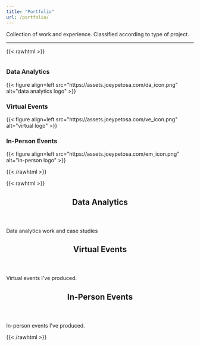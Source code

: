 ```yaml
---
title: "Portfolio"
url: /portfolio/
---
```


Collection of work and experience. Classified according to type of project. 

---

{{< rawhtml >}}

<div id="columncards">
  <div class="row">
    <div class="column">
      <div class="card">
        <h3>Data Analytics</h3>
        {{< figure align=left src="https://assets.joeypetosa.com/da_icon.png" alt="data analytics logo" >}}
      </div> 
    </div>
    <div class="column">
      <div class="card">
        <h3>Virtual Events</h3>
        {{< figure align=left src="https://assets.joeypetosa.com/ve_icon.png" alt="virtual logo" >}}
      </div>
    </div>
    <div class="column">
      <div class="card">
        <h3>In-Person Events</h3>
        {{< figure align=left src="https://assets.joeypetosa.com/em_icon.png" alt="in-person logo" >}}
      </div>
    </div>
  </div>
</div>

{{< /rawhtml >}}

{{< rawhtml >}}

<article class="post-entry">
  <header class="entry-header">
    <h2>Data Analytics</h2>
  </header>
  <section class="entry-content">
    <p>Data analytics work and case studies</p>
  </section>
  <a class="entry-link" aria-label="post link to Data Analytics" href="https://www.joeypetosa.com/portfolio/data-analytics/"></a>
</article>
<article class="post-entry">
  <header class="entry-header">
    <h2>Virtual Events</h2>
  </header>
  <section class="entry-content">
    <p>Virtual events I've produced.</p>
  </section>
  <a class="entry-link" aria-label="post link to Virtual Events" href="https://www.joeypetosa.com/portfolio/virtual-events/"></a>
</article>
<article class="post-entry">
  <header class="entry-header">
    <h2>In-Person Events</h2>
  </header>
  <section class="entry-content">
    <p>In-person events I've produced.</p>
  </section>
  <a class="entry-link" aria-label="post link to In-Person Events" href="https://www.joeypetosa.com/portfolio/in-person-events/"></a>
</article>
{{< /rawhtml >}}


